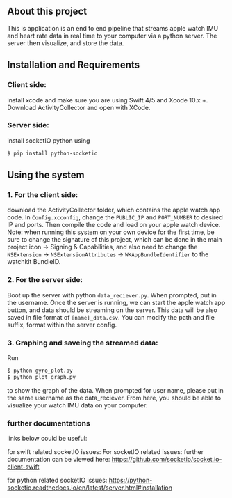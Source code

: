 ## About this project

This is application is an end to end pipeline that streams apple watch IMU and heart rate data in real time to your computer via a python server. The server then visualize, and store the data. 

## Installation and Requirements

### Client side:
install xcode and make sure you are using Swift 4/5 and Xcode 10.x +. Download ActivityCollector and open with XCode. 

### Server side: 
install socketIO python using 

```bash
$ pip install python-socketio
```

## Using the system

### 1. For the client side: 
download the ActivityCollector folder, which contains the apple watch app code. In `Config.xcconfig`, change the `PUBLIC_IP` and `PORT_NUMBER` to desired IP and ports. Then compile the code and load on your apple watch device. Note: when running this system on your own device for the first time, be sure to change the signature of this project, which can be done in the main project icon -> Signing & Capabilities, and also need to change the `NSExtension` -> `NSExtensionAttributes` -> `WKAppBundleIdentifier` to the watchkit BundleID. 
### 2. For the server side: 
Boot up the server with python `data_reciever.py`. When prompted, put in the username. Once the server is running, we can start the apple watch app button, and data should be streaming on the server. This data will be also saved in file format of `[name]_data.csv`. You can modify the path and file suffix, format within the server config.
### 3. Graphing and saveing the streamed data: 
Run 
```bash
$ python gyro_plot.py
$ python plot_graph.py
```
 to show the graph of the data. When prompted for user name, please put in the same username as the data_reciever. From here, you should be able to visualize your watch IMU data on your computer. 


### further documentations
links below could be useful:

for swift related socketIO issues: For socketIO related issues: further documentation can be viewed here: https://github.com/socketio/socket.io-client-swift

for python related socketIO issues: https://python-socketio.readthedocs.io/en/latest/server.html#installation 
